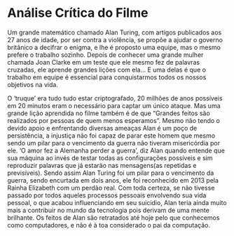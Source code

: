 # Análise Crítica do Filme
Um grande matemático chamado Alan Turing, com artigos publicados aos 27 anos de idade, por ser contra a violência, se propõe a ajudar o governo britânico a decifrar o enigma, e lhe é proposto uma equipe, mas o mesmo prefere o trabalho sozinho. Depois de conhecer uma grande mulher chamada Joan Clarke em um teste que ele mesmo fez de palavras cruzadas, ele aprende grandes lições com ela… E uma delas é que o trabalho em equipe é essencial para conquistarmos todos os nossos objetivos na vida.

O ‘truque’ era tudo tudo estar criptografado, 20 milhões de anos possíveis em 20 minutos eram o necessário para captar um único ataque. Mas uma grande lição aprendida no filme também é de que “Grandes feitos são realizados por pessoas de quem menos esperamos”. Mesmo não tendo o devido apoio e enfrentando diversas ameaças Alan é um poço de persistência, a injustiça não foi capaz de parar este homem que mesmo sendo um pilar para o vencimento da guerra não tiveram misericórdia por ele. ‘O amor fez a Alemanha perder a guerra’, diz Alan quando entende que sua máquina ao invés de testar todas as configurações possíveis e sim reproduzir palavras que já estarão nas mensagens(as repetidas e previsíveis). Sendo assim Alan Turing foi um pilar para o vencimento da guerra, sendo encurtada em dois anos, ele foi reconhecido em 2013 pela Rainha Elizabeth com um perdão real. Com toda certeza, se não tivesse passado por todos aqueles processos pessoais envolvendo sua vida pessoal, o que acabou influenciando em seu suicidio, Alan teria ainda muito mais a contribuir no mundo da tecnologia pois derivam de uma mente brilhante. Os feitos de Alan são retratados até hoje pelo que conhecemos como computadores, e não é à toa considerado o pai da computação.
